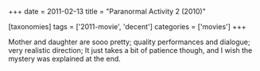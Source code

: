 +++
date = 2011-02-13
title = "Paranormal Activity 2 (2010)"

[taxonomies]
tags = ['2011-movie', 'decent']
categories = ['movies']
+++

Mother and daughter are sooo pretty; quality performances and dialogue;
very realistic direction; It just takes a bit of patience though, and I
wish the mystery was explained at the end.
